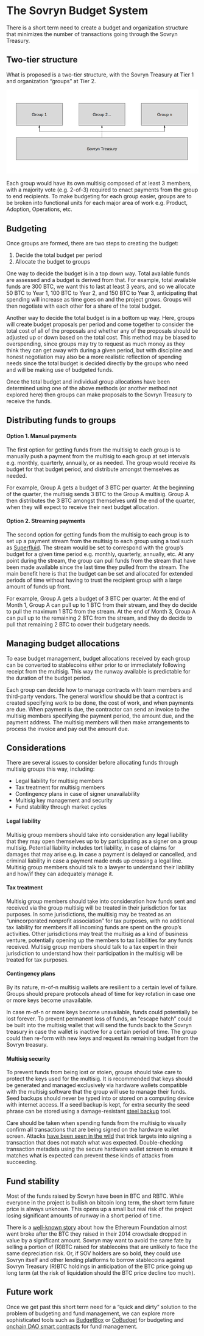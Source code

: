 # The Sovryn Budget System

There is a short term need to create a budget and organization structure that minimizes the number of transactions going through the Sovryn Treasury. 

## Two-tier structure
What is proposed is a two-tier structure, with the Sovryn Treasury at Tier 1 and organization “groups” at Tier 2.

![](images/sovryn-budget-org.png)

Each group would have its own multisig composed of at least 3 members, with a majority vote  (e.g. 2-of-3) required to enact payments from the group to end recipients. To make budgeting for each group easier, groups are to be broken into functional units for each major area of work e.g. Product, Adoption, Operations, etc.

## Budgeting
Once groups are formed, there are two steps to creating the budget:
1. Decide the total budget per period  
2. Allocate the budget to groups

One way to decide the budget is in a top down way. Total available funds are assessed and a budget is derived from that. For example, total available funds are 300 BTC, we want this to last at least 3 years, and so we allocate 50 BTC to Year 1, 100 BTC to Year 2, and 150 BTC to Year 3, anticipating that spending will increase as time goes on and the project grows. Groups will then negotiate with each other for a share of the total budget.

Another way to decide the total budget is in a bottom up way. Here, groups will create budget proposals per period and come together to consider the total cost of all of the proposals and whether any of the proposals should be adjusted up or down based on the total cost. This method may be biased to overspending, since groups may try to request as much money as they think they can get away with during a given period, but with discipline and honest negotiation may also be a more realistic reflection of spending needs since the total budget is decided directly by the groups who need and will be making use of budgeted funds.

Once the total budget and individual group allocations have been determined using one of the above methods (or another method not explored here) then groups can make proposals to the Sovryn Treasury to receive the funds.

## Distributing funds to groups

#### Option 1. Manual payments

The first option for getting funds from the multisig to each group is to manually push a payment from the multisig to each group at set intervals e.g. monthly, quarterly, annually, or as needed. The group would receive its budget for that budget period, and distribute amongst themselves as needed.

For example, Group A gets a budget of 3 BTC per quarter. At the beginning of the quarter, the multisig sends 3 BTC to the Group A multisig. Group A then distributes the 3 BTC amongst themselves until the end of the quarter, when they will expect to receive their next budget allocation.

#### Option 2. Streaming payments

The second option for getting funds from the multisig to each group is to set up a payment stream from the multisig to each group using a tool such as [Superfluid](https://www.superfluid.finance/). The stream would be set to correspond with the group’s budget for a given time period e.g. monthly, quarterly, annually, etc. At any point during the stream, the group can pull funds from the stream that have been made available since the last time they pulled from the stream. The main benefit here is that the budget can be set and allocated for extended periods of time without having to trust the recipient group with a large amount of funds up front.

For example, Group A gets a budget of 3 BTC per quarter. At the end of Month 1, Group A can pull up to 1 BTC from their stream, and they do decide to pull the maximum 1 BTC from the stream. At the end of Month 3, Group A can pull up to the remaining 2 BTC from the stream, and they do decide to pull that remaining 2 BTC to cover their budgetary needs.

## Managing budget allocations
To ease budget management, budget allocations received by each group can be converted to stablecoins either prior to or immediately following receipt from the multisig. This way the runway available is predictable for the duration of the budget period.

Each group can decide how to manage contracts with team members and third-party vendors. The general workflow should be that a contract is created specifying work to be done, the cost of work, and when payments are due. When payment is due, the contractor can send an invoice to the multisig members specifying the payment period, the amount due, and the payment address. The multisig members will then make arrangements to process the invoice and pay out the amount due.

## Considerations
There are several issues to consider before allocating funds through multisig groups this way, including:

- Legal liability for multisig members  
- Tax treatment for multisig members  
- Contingency plans in case of signer unavailability  
- Multisig key management and security  
- Fund stability through market cycles

#### Legal liability

Multisig group members should take into consideration any legal liability that they may open themselves up to by participating as a signer on a group multisig. Potential liability includes tort liability, in case of claims for damages that may arise e.g. in case a payment is delayed or cancelled, and criminal liability in case a payment made ends up crossing a legal line. Multisig group members should talk to a lawyer to understand their liability and how/if they can adequately manage it.

#### Tax treatment

Multisig group members should take into consideration how funds sent and received via the group multisig will be treated in their jurisdiction for tax purposes. In some jurisdictions, the multisig may be treated as an “unincorporated nonprofit association” for tax purposes, with no additional tax liability for members if all incoming funds are spent on the group’s activities. Other jurisdictions may treat the multisig as a kind of business venture, potentially opening up the members to tax liabilities for any funds received. Multisig group members should talk to a tax expert in their jurisdiction to understand how their participation in the multisig will be treated for tax purposes.

#### Contingency plans

By its nature, m-of-n multisig wallets are resilient to a certain level of failure. Groups should prepare protocols ahead of time for key rotation in case one or more keys become unavailable. 

In case m-of-n or more keys become unavailable, funds could potentially be lost forever. To prevent permanent loss of funds, an “escape hatch” could be built into the multisig wallet that will send the funds back to the Sovryn treasury in case the wallet is inactive for a certain period of time. The group could then re-form with new keys and request its remaining budget from the Sovryn treasury.

#### Multisig security

To prevent funds from being lost or stolen, groups should take care to protect the keys used for the multisig. It is recommended that keys should be generated and managed exclusively via hardware wallets compatible with the multisig software that the group will use to manage their funds. Seed backups should never be typed into or stored on a computing device with internet access. If a seed backup is kept, for extra security the seed phrase can be stored using a damage-resistant [steel backup](https://jlopp.github.io/metal-bitcoin-storage-reviews/) tool.

Care should be taken when spending funds from the multisig to visually confirm all transactions that are being signed on the hardware wallet screen. Attacks [have been seen in the wild](https://medium.com/@hugh_karp/nxm-hack-update-72c5c017b48) that trick targets into signing a transaction that does not match what was expected. Double-checking transaction metadata using the secure hardware wallet screen to ensure it matches what is expected can prevent these kinds of attacks from succeeding.

## Fund stability

Most of the funds raised by Sovryn have been in BTC and RBTC. While everyone in the project is bullish on bitcoin long term, the short term future price is always unknown. This opens up a small but real risk of the project losing significant amounts of runway in a short period of time.

There is a [well-known story](https://blog.ethereum.org/2015/09/28/the-evolution-of-ethereum/) about how the Ethereum Foundation almost went broke after the BTC they raised in their 2014 crowdsale dropped in value by a significant amount. Sovryn may want to avoid the same fate by selling a portion of (R)BTC raised for stablecoins that are unlikely to face the same depreciation risk. Or, if SOV holders are so bold, they could use Sovryn itself and other lending platforms to borrow stablecoins against Sovryn Treasury (R)BTC holdings in anticipation of the BTC price going up long term (at the risk of liquidation should the BTC price decline too much).

## Future work
Once we get past this short term need for a “quick and dirty” solution to the problem of budgeting and fund management, we can explore more sophisticated tools such as [BudgetBox](https://colony.io/budgetbox.pdf) or [CoBudget](https://cobudget.co/) for budgeting and [onchain DAO smart contracts](https://github.com/AutarkLabs/open-enterprise) for fund management.
